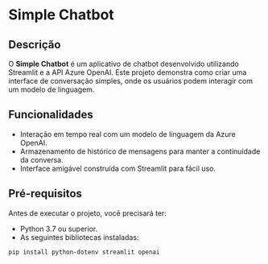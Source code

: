 # Simple Chatbot

## Descrição

O **Simple Chatbot** é um aplicativo de chatbot desenvolvido utilizando Streamlit e a API Azure OpenAI. Este projeto demonstra como criar uma interface de conversação simples, onde os usuários podem interagir com um modelo de linguagem.

## Funcionalidades

- Interação em tempo real com um modelo de linguagem da Azure OpenAI.
- Armazenamento de histórico de mensagens para manter a continuidade da conversa.
- Interface amigável construída com Streamlit para fácil uso.

## Pré-requisitos

Antes de executar o projeto, você precisará ter:

- Python 3.7 ou superior.
- As seguintes bibliotecas instaladas:

```bash
pip install python-dotenv streamlit openai